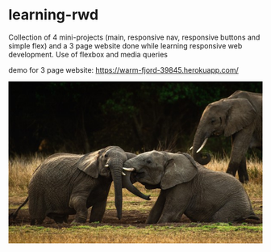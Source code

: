 # learning-rwd
Collection of 4 mini-projects (main, responsive nav, responsive buttons and simple flex) and a 3 page website done while learning responsive web development. Use of flexbox and media queries 

demo for 3 page website: https://warm-fjord-39845.herokuapp.com/

![alt text](https://github.com/EstherOA/learning-rwd/blob/master/images/elephants.jpg?raw=true)
